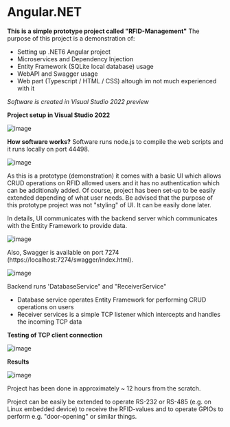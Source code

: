 # Angular.NET

**This is a simple prototype project called "RFID-Management"**
The purpose of this project is a demonstration of:
- Setting up .NET6 Angular project
- Microservices and Dependency Injection
- Entity Framework (SQLite local database) usage
- WebAPI and Swagger usage 
- Web part (Typescript / HTML / CSS) altough im not much experienced with it

_Software is created in Visual Studio 2022 preview_

**Project setup in Visual Studio 2022**

![image](https://github.com/NightRider92/RFID-Management/assets/10942663/41f00880-72e9-4206-b087-decf5cc7485f)

**How software works?**
Software runs node.js to compile the web scripts and it runs locally on port 44498.

![image](https://github.com/NightRider92/RFID-Management/assets/10942663/d21f57f5-d7c7-4215-b7c6-afac2920312f)

As this is a prototype (demonstration) it comes with a basic UI which allows CRUD operations on RFID allowed users and it has 
no authentication which can be additionaly added. Of course, project has been set-up to be easily extended depending of what user needs.
Be advised that the purpose of this prototype project was not "styling" of UI. It can be easily done later.

In details, UI communicates with the backend server which communicates with the Entity Framework to provide data.

![image](https://github.com/NightRider92/RFID-Management/assets/10942663/9cb5e757-f12b-4bb2-9fc4-5c42aa566ff6)

Also, Swagger is available on port 7274 (https://localhost:7274/swagger/index.html).

![image](https://github.com/NightRider92/RFID-Management/assets/10942663/54f17ca5-4b60-418f-91f3-4749d1a08d9a)

Backend runs 'DatabaseService" and "ReceiverService"
- Database service operates Entity Framework for performing CRUD operations on users
- Receiver services is a simple TCP listener which intercepts and handles the incoming TCP data

**Testing of TCP client connection**

![image](https://github.com/NightRider92/RFID-Management/assets/10942663/d0124add-12ed-4ae1-9ebb-9e4dea2793cb)

**Results**

![image](https://github.com/NightRider92/RFID-Management/assets/10942663/15ca2b02-e44d-43ae-9a2e-3319b0f88925)

Project has been done in approximately ~ 12 hours from the scratch.

Project can be easily be extended to operate RS-232 or RS-485 (e.g. on Linux embedded device) to receive the RFID-values and to 
operate GPIOs to perform e.g. "door-opening" or similar things.



